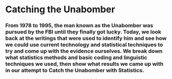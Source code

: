 # Catching the Unabomber

### From 1978 to 1995, the man known as the Unabomber was pursued by the FBI until they finally got lucky. Today, we look back at the writings that were used to identify him and see how we could use current technology and statistical techniques to try and come up with the evidence ourselves. We break down what statistics methods and basic coding and linguistic techniques we used, then show what results we came up with in our attempt to Catch the Unabomber with Statistics.

<!--
**marypatsy/marypatsy** is a ✨ _special_ ✨ repository because its `README.md` (this file) appears on your GitHub profile.

Here are some ideas to get you started:

- 🔭 I’m currently working on ...
- 🌱 I’m currently learning ...
- 👯 I’m looking to collaborate on ...
- 🤔 I’m looking for help with ...
- 💬 Ask me about ...
- 📫 How to reach me: ...
- 😄 Pronouns: ...
- ⚡ Fun fact: ...
-->
